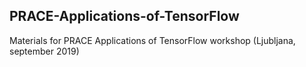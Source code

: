 ## PRACE-Applications-of-TensorFlow

Materials for PRACE Applications of TensorFlow workshop (Ljubljana, september 2019)
